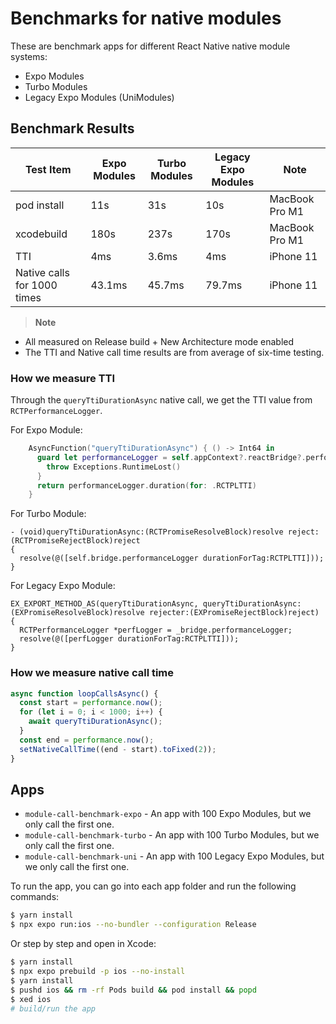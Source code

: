 # Benchmarks for native modules

These are benchmark apps for different React Native native module systems:

- Expo Modules
- Turbo Modules
- Legacy Expo Modules (UniModules)

## Benchmark Results

| Test Item                   | Expo Modules | Turbo Modules | Legacy Expo Modules | Note           |
| --------------------------- | ------------ | ------------- | ------------------- | -------------- |
| pod install                 | 11s          | 31s           | 10s                 | MacBook Pro M1 |
| xcodebuild                  | 180s         | 237s          | 170s                | MacBook Pro M1 |
| TTI                         | 4ms          | 3.6ms         | 4ms                 | iPhone 11      |
| Native calls for 1000 times | 43.1ms       | 45.7ms        | 79.7ms              | iPhone 11      |

> **Note**

- All measured on Release build + New Architecture mode enabled
- The TTI and Native call time results are from average of six-time testing.

### How we measure TTI

Through the `queryTtiDurationAsync` native call, we get the TTI value from `RCTPerformanceLogger`.

For Expo Module:

```swift
    AsyncFunction("queryTtiDurationAsync") { () -> Int64 in
      guard let performanceLogger = self.appContext?.reactBridge?.performanceLogger else {
        throw Exceptions.RuntimeLost()
      }
      return performanceLogger.duration(for: .RCTPLTTI)
    }
```

For Turbo Module:

```objc
- (void)queryTtiDurationAsync:(RCTPromiseResolveBlock)resolve reject:(RCTPromiseRejectBlock)reject
{
  resolve(@([self.bridge.performanceLogger durationForTag:RCTPLTTI]));
}
```

For Legacy Expo Module:

```objc
EX_EXPORT_METHOD_AS(queryTtiDurationAsync, queryTtiDurationAsync:(EXPromiseResolveBlock)resolve rejecter:(EXPromiseRejectBlock)reject)
{
  RCTPerformanceLogger *perfLogger = _bridge.performanceLogger;
  resolve(@([perfLogger durationForTag:RCTPLTTI]));
}
```

### How we measure native call time

```jsx
async function loopCallsAsync() {
  const start = performance.now();
  for (let i = 0; i < 1000; i++) {
    await queryTtiDurationAsync();
  }
  const end = performance.now();
  setNativeCallTime((end - start).toFixed(2));
}
```

## Apps

- `module-call-benchmark-expo` - An app with 100 Expo Modules, but we only call the first one.
- `module-call-benchmark-turbo` - An app with 100 Turbo Modules, but we only call the first one.
- `module-call-benchmark-uni` - An app with 100 Legacy Expo Modules, but we only call the first one.

To run the app, you can go into each app folder and run the following commands:

```sh
$ yarn install
$ npx expo run:ios --no-bundler --configuration Release
```

Or step by step and open in Xcode:

```sh
$ yarn install
$ npx expo prebuild -p ios --no-install
$ yarn install
$ pushd ios && rm -rf Pods build && pod install && popd
$ xed ios
# build/run the app
```
